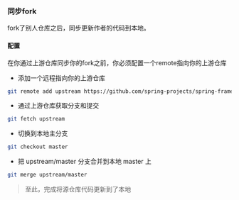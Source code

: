 ### 同步fork
fork了别人仓库之后，同步更新作者的代码到本地。
#### 配置
在你通过上游仓库同步你的fork之前，你必须配置一个remote指向你的上游仓库
- 添加一个远程指向你的上游仓库
```sh
git remote add upstream https://github.com/spring-projects/spring-framework.git
```
- 通过上游仓库获取分支和提交
```sh
git fetch upstream
```
- 切换到本地主分支
```sh
git checkout master
```
- 把 upstream/master 分支合并到本地 master 上
```sh
git merge upstream/master
```
> 至此，完成将源仓库代码更新到了本地
